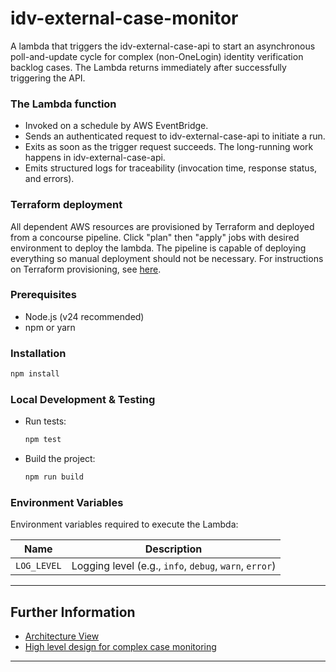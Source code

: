 # idv-external-case-monitor

A lambda that triggers the idv-external-case-api to start an asynchronous poll-and-update cycle for complex 
(non-OneLogin) identity verification backlog cases. The Lambda returns immediately after successfully triggering the API.

### The Lambda function

- Invoked on a schedule by AWS EventBridge.
- Sends an authenticated request to idv-external-case-api to initiate a run.
- Exits as soon as the trigger request succeeds. The long-running work happens in idv-external-case-api.
- Emits structured logs for traceability (invocation time, response status, and errors).

### Terraform deployment

All dependent AWS resources are provisioned by Terraform and deployed from a concourse pipeline.
Click "plan" then "apply" jobs with desired environment to deploy the lambda.
The pipeline is capable of deploying everything so manual deployment should not be necessary. For
instructions on Terraform provisioning, see [here](/terraform/README.md).

### Prerequisites

- Node.js (v24 recommended)
- npm or yarn

### Installation

```bash
npm install
```

### Local Development & Testing

- Run tests:
  ```bash
  npm test
  ```
- Build the project:
  ```bash
  npm run build
  ```

### Environment Variables

Environment variables required to execute the Lambda:

| Name        | Description                                            |
| ----------- | ------------------------------------------------------ |
| `LOG_LEVEL` | Logging level (e.g., `info`, `debug`, `warn`, `error`) |

---

## Further Information

- [Architecture View](https://companieshouse.atlassian.net/wiki/spaces/~7120204e84cbf1c489428f9a5d93a92d9df21c/pages/5428674699/IDV+Alternate+Routes+Product+Route+Design+Proposal#New-Service---TU-Verification-Adapter-Service)
- [High level design for complex case monitoring](https://companieshouse.atlassian.net/wiki/spaces/HR/pages/5571051578/High+level+design+for+complex+case+monitoring)

---
